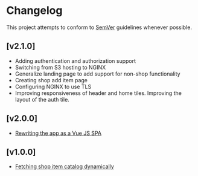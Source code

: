 # Changelog
This project attempts to conform to [SemVer](https://semver.org/) guidelines whenever possible.

## [v2.1.0]
* Adding authentication and authorization support
* Switching from S3 hosting to NGINX
* Generalize landing page to add support for non-shop functionality
* Creating shop add item page
* Configuring NGINX to use TLS
* Improving responsiveness of header and home tiles. Improving the layout of the auth tile.

## [v2.0.0]
* [Rewriting the app as a Vue JS SPA](https://github.com/Ubunfu/mc-shop-ui/pull/6)

## [v1.0.0]
* [Fetching shop item catalog dynamically](https://github.com/Ubunfu/mc-shop-ui/pull/1)